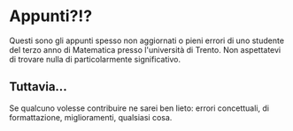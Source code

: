 Appunti?!?
=======

Questi sono gli appunti spesso non aggiornati o pieni errori di uno studente del terzo anno di Matematica presso l'università di Trento. Non aspettatevi di trovare nulla di particolarmente significativo.

Tuttavia...
---

Se qualcuno volesse contribuire ne sarei ben lieto: errori concettuali, di formattazione, miglioramenti, qualsiasi cosa.
